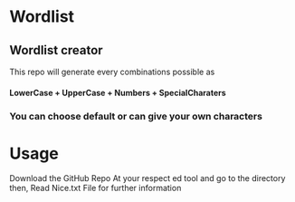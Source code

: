 # Wordlist
## Wordlist creator
This repo will generate every combinations possible as
#### LowerCase + UpperCase + Numbers + SpecialCharaters
### You can choose default or can give your own characters

# Usage
Download the GitHub Repo At your respect ed tool and go to the directory then,
Read Nice.txt File for further information 